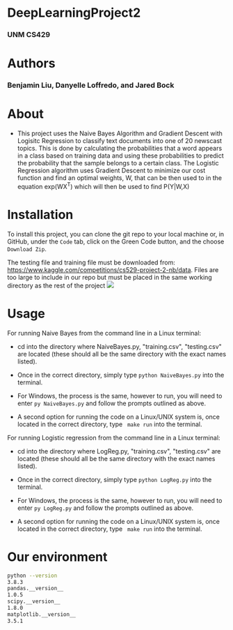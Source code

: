# DeepLearningProject2
### UNM CS429
# Authors
### Benjamin Liu, Danyelle Loffredo, and Jared Bock


# About

* This project uses the Naive Bayes Algorithm and Gradient Descent with Logisitc Regression to classify text documents into one of 20 newscast topics. This is done by calculating the probabilities that a word appears in a class based on training data and using these probabilities to predict the probability that the sample belongs to a certain class. The Logistic Regression algorithm uses Gradient Descent to minimize our cost function and find an optimal weights, W, that can be then used to in the equation exp(WX<sup>T</sup>) which will then be used to find P(Y|W,X)

# Installation

To install this project, you can clone the git repo to your local machine or, in GitHub, under the ```Code``` tab, click on the Green Code button, and the choose ```Download Zip```. 

The testing file and training file must be downloaded from: https://www.kaggle.com/competitions/cs529-project-2-nb/data. 
Files are too large to include in our repo but must be placed in the same working directory as the rest of the project
![](Resources/codebutton.png)

# Usage 
For running Naive Bayes from the command line in a Linux terminal:

* cd into the directory where NaiveBayes.py, "training.csv", "testing.csv" are located (these should all be the same directory with the exact names listed).

* Once in the correct directory, simply type 
```python NaiveBayes.py``` into the terminal.

* For Windows, the process is the same, however to run, you will need to enter ```py NaiveBayes.py``` and follow the prompts outlined as above.

* A second option for running the code on a Linux/UNIX system is, once located in the correct directory, type ``` make run``` into the terminal.

For running Logistic regression from the command line in a Linux terminal:

* cd into the directory where LogReg.py, "training.csv", "testing.csv" are located (these should all be the same directory with the exact names listed).

* Once in the correct directory, simply type 
```python LogReg.py``` into the terminal.

* For Windows, the process is the same, however to run, you will need to enter ```py LogReg.py``` and follow the prompts outlined as above.

* A second option for running the code on a Linux/UNIX system is, once located in the correct directory, type ``` make run``` into the terminal.

# Our environment
```bash
python --version
3.8.3
pandas.__version__
1.0.5
scipy.__version__
1.8.0
matplotlib.__version__
3.5.1

